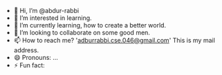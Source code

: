- 👋 Hi, I’m @abdur-rabbi
- 👀 I’m interested in learning.
- 🌱 I’m currently learning, how to create a better world.
- 💞️ I’m looking to collaborate on some good men.
- 📫 How to reach me? 'adburrabbi.cse.046@gmail.com' This is my mail address.
- 😄 Pronouns: ...
- ⚡ Fun fact: 

<!---
abdur-rabbi/abdur-rabbi is a ✨ special ✨ repository because its `README.md` (this file) appears on your GitHub profile.
You can click the Preview link to take a look at your changes.
--->
